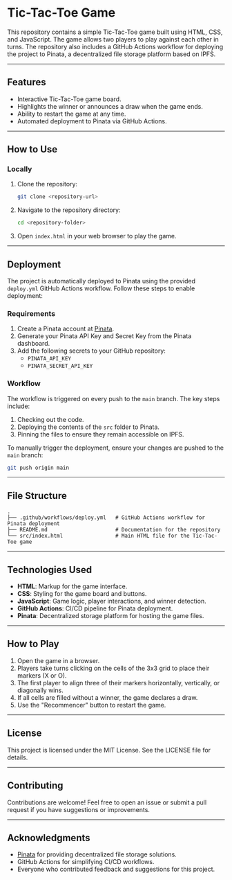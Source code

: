 # Tic-Tac-Toe Game

This repository contains a simple Tic-Tac-Toe game built using HTML, CSS, and JavaScript. The game allows two players to play against each other in turns. The repository also includes a GitHub Actions workflow for deploying the project to Pinata, a decentralized file storage platform based on IPFS.

---

## Features

- Interactive Tic-Tac-Toe game board.
- Highlights the winner or announces a draw when the game ends.
- Ability to restart the game at any time.
- Automated deployment to Pinata via GitHub Actions.

---

## How to Use

### Locally
1. Clone the repository:
   ```bash
   git clone <repository-url>
   ```

2. Navigate to the repository directory:
   ```bash
   cd <repository-folder>
   ```

3. Open `index.html` in your web browser to play the game.

---

## Deployment

The project is automatically deployed to Pinata using the provided `deploy.yml` GitHub Actions workflow. Follow these steps to enable deployment:

### Requirements

1. Create a Pinata account at [Pinata](https://pinata.cloud/).
2. Generate your Pinata API Key and Secret Key from the Pinata dashboard.
3. Add the following secrets to your GitHub repository:
   - `PINATA_API_KEY`
   - `PINATA_SECRET_API_KEY`

### Workflow

The workflow is triggered on every push to the `main` branch. The key steps include:

1. Checking out the code.
2. Deploying the contents of the `src` folder to Pinata.
3. Pinning the files to ensure they remain accessible on IPFS.

To manually trigger the deployment, ensure your changes are pushed to the `main` branch:
```bash
git push origin main
```

---

## File Structure

```
.
├── .github/workflows/deploy.yml   # GitHub Actions workflow for Pinata deployment
├── README.md                      # Documentation for the repository
└── src/index.html                 # Main HTML file for the Tic-Tac-Toe game
```

---

## Technologies Used

- **HTML**: Markup for the game interface.
- **CSS**: Styling for the game board and buttons.
- **JavaScript**: Game logic, player interactions, and winner detection.
- **GitHub Actions**: CI/CD pipeline for Pinata deployment.
- **Pinata**: Decentralized storage platform for hosting the game files.

---

## How to Play

1. Open the game in a browser.
2. Players take turns clicking on the cells of the 3x3 grid to place their markers (X or O).
3. The first player to align three of their markers horizontally, vertically, or diagonally wins.
4. If all cells are filled without a winner, the game declares a draw.
5. Use the "Recommencer" button to restart the game.

---

## License

This project is licensed under the MIT License. See the LICENSE file for details.

---

## Contributing

Contributions are welcome! Feel free to open an issue or submit a pull request if you have suggestions or improvements.

---

## Acknowledgments

- [Pinata](https://pinata.cloud/) for providing decentralized file storage solutions.
- GitHub Actions for simplifying CI/CD workflows.
- Everyone who contributed feedback and suggestions for this project.
